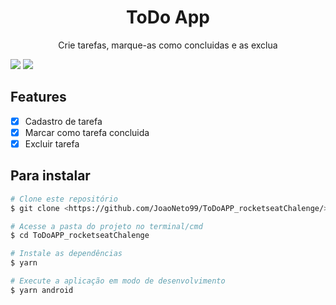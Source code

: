 <h1 align="center">ToDo App</h1>
<p align="center">Crie tarefas, marque-as como concluidas e as exclua</p>    
<span><img src="https://img.shields.io/static/v1?label=Librarie&message=React-Native&color=61DAFB&style=for-the-badge&logo=React"/>
<img src="https://img.shields.io/static/v1?label=Language&message=TypeScript&color=3178C6&style=for-the-badge&logo=TypeScript"/></span>

## Features
- [x] Cadastro de tarefa
- [x] Marcar como tarefa concluida
- [X] Excluir tarefa

<h2>Para instalar</h2>

```bash
# Clone este repositório
$ git clone <https://github.com/JoaoNeto99/ToDoAPP_rocketseatChalenge/>

# Acesse a pasta do projeto no terminal/cmd
$ cd ToDoAPP_rocketseatChalenge 

# Instale as dependências
$ yarn

# Execute a aplicação em modo de desenvolvimento
$ yarn android
```

